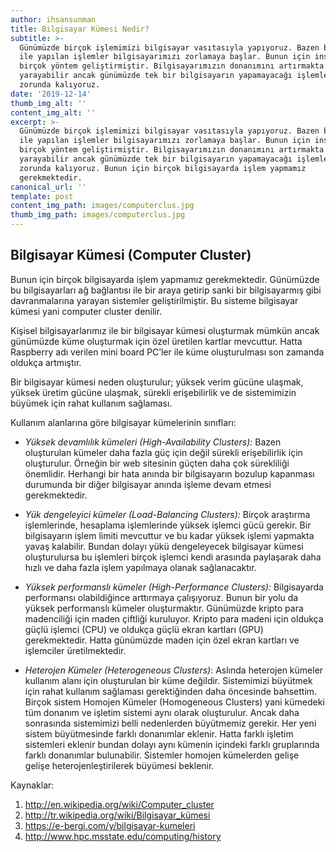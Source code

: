 ```yaml
---
author: ihsansunman
title: Bilgisayar Kümesi Nedir?
subtitle: >-
  Günümüzde birçok işlemimizi bilgisayar vasıtasıyla yapıyoruz. Bazen bilgisayar
  ile yapılan işlemler bilgisayarımızı zorlamaya başlar. Bunun için insanlar
  birçok yöntem geliştirmiştir. Bilgisayarımızın donanımını artırmakta işe
  yarayabilir ancak günümüzde tek bir bilgisayarın yapamayacağı işlemler yapmak
  zorunda kalıyoruz. 
date: '2019-12-14'
thumb_img_alt: ''
content_img_alt: ''
excerpt: >-
  Günümüzde birçok işlemimizi bilgisayar vasıtasıyla yapıyoruz. Bazen bilgisayar
  ile yapılan işlemler bilgisayarımızı zorlamaya başlar. Bunun için insanlar
  birçok yöntem geliştirmiştir. Bilgisayarımızın donanımını artırmakta işe
  yarayabilir ancak günümüzde tek bir bilgisayarın yapamayacağı işlemler yapmak
  zorunda kalıyoruz. Bunun için birçok bilgisayarda işlem yapmamız
  gerekmektedir.
canonical_url: ''
template: post
content_img_path: images/computerclus.jpg
thumb_img_path: images/computerclus.jpg
---
```

## Bilgisayar Kümesi (Computer Cluster)

Bunun için birçok bilgisayarda işlem yapmamız gerekmektedir. Günümüzde bu bilgisayarları ağ bağlantısı ile bir araya getirip sanki bir bilgisayarmış gibi davranmalarına yarayan sistemler geliştirilmiştir. Bu sisteme bilgisayar kümesi yani computer cluster denilir.

Kişisel bilgisayarlarımız ile bir bilgisayar kümesi oluşturmak mümkün ancak günümüzde küme oluşturmak için özel üretilen kartlar mevcuttur. Hatta Raspberry adı verilen mini board PC’ler ile küme oluşturulması son zamanda oldukça artmıştır.

Bir bilgisayar kümesi neden oluşturulur; yüksek verim gücüne ulaşmak, yüksek üretim gücüne ulaşmak, sürekli erişebilirlik ve de sistemimizin büyümek için rahat kullanım sağlaması.

Kullanım alanlarına göre bilgisayar kümelerinin sınıfları:

*   *Yüksek devamlılık kümeleri (High-Availability Clusters):* Bazen oluşturulan kümeler daha fazla güç için değil sürekli erişebilirlik için oluşturulur. Örneğin bir web sitesinin güçten daha çok sürekliliği önemlidir. Herhangi bir hata anında bir bilgisayarın bozulup kapanması durumunda bir diğer bilgisayar anında işleme devam etmesi gerekmektedir.

*   *Yük dengeleyici kümeler (Load-Balancing Clusters):* Birçok araştırma işlemlerinde, hesaplama işlemlerinde yüksek işlemci gücü gerekir. Bir bilgisayarın işlem limiti mevcuttur ve bu kadar yüksek işlemi yapmakta yavaş kalabilir. Bundan dolayı yükü dengeleyecek bilgisayar kümesi oluşturulursa bu işlemleri birçok işlemci kendi arasında paylaşarak daha hızlı ve daha fazla işlem yapılmaya olanak sağlanacaktır.

*   *Yüksek performanslı kümeler (High-Performance Clusters):* Bilgisayarda performansı olabildiğince arttırmaya çalışıyoruz. Bunun bir yolu da yüksek performanslı kümeler oluşturmaktır. Günümüzde kripto para madenciliği için maden çiftliği kuruluyor. Kripto para madeni için oldukça güçlü işlemci (CPU) ve oldukça güçlü ekran kartları (GPU) gerekmektedir. Hatta günümüzde maden için özel ekran kartları ve işlemciler üretilmektedir.

*   *Heterojen Kümeler (Heterogeneous Clusters)*: Aslında heterojen kümeler kullanım alanı için oluşturulan bir küme değildir. Sistemimizi büyütmek için rahat kullanım sağlaması gerektiğinden daha öncesinde bahsettim. Birçok sistem Homojen Kümeler (Homogeneous Clusters) yani kümedeki tüm donanım ve işletim sistemi aynı olarak oluşturulur. Ancak daha sonrasında sistemimizi belli nedenlerden büyütmemiz gerekir. Her yeni sistem büyütmesinde farklı donanımlar eklenir. Hatta farklı işletim sistemleri eklenir bundan dolayı aynı kümenin içindeki farklı gruplarında farklı donanımlar bulunabilir. Sistemler homojen kümelerden gelişe gelişe heterojenleştirilerek büyümesi beklenir.

Kaynaklar:

1.  http://en.wikipedia.org/wiki/Computer_cluster
2.  http://tr.wikipedia.org/wiki/Bilgisayar_kümesi
3.  https://e-bergi.com/y/bilgisayar-kumeleri
4.  http://www.hpc.msstate.edu/computing/history
